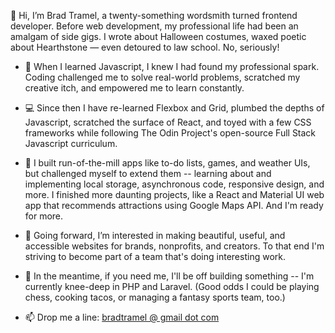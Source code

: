 👋 Hi, I’m Brad Tramel, a twenty-something wordsmith turned frontend developer. Before web development, my professional life had been an amalgam of side gigs. I wrote about Halloween costumes, waxed poetic about Hearthstone — even detoured to law school. No, seriously!

- 💭 When I learned Javascript, I knew I had found my professional spark. Coding challenged me to solve real-world problems, scratched my creative itch, and empowered me to learn constantly.

- 💻 Since then I have re-learned Flexbox and Grid, plumbed the depths of Javascript, scratched the surface of React, and toyed with a few CSS frameworks while following The Odin Project's open-source Full Stack Javascript curriculum. 

- 📱 I built run-of-the-mill apps like to-do lists, games, and weather UIs, but challenged myself to extend them -- learning about and implementing local storage, asynchronous code, responsive design, and more. I finished more daunting projects, like a React and Material UI web app that recommends attractions using Google Maps API. And I'm ready for more.

- 👀 Going forward, I’m interested in making beautiful, useful, and accessible websites for brands, nonprofits, and creators. To that end I'm striving to become part of a team that's doing interesting work.

- 🌱 In the meantime, if you need me, I'll be off building something -- I'm currently knee-deep in PHP and Laravel. (Good odds I could be playing chess, cooking tacos, or managing a fantasy sports team, too.)  

- 📫 Drop me a line: <a href="http://mailto:bradtramel@gmail.com">bradtramel @ gmail dot com</a>

<!---
btramel/btramel is a ✨ special ✨ repository because its `README.md` (this file) appears on your GitHub profile.
You can click the Preview link to take a look at your changes.
--->
